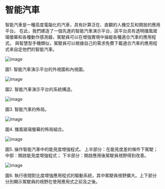 # 智能汽車
智能汽車是一種高度電腦化的汽車，具有計算泛在、直觀的人機交互和開放的應用平台。 在此，我們建造了一個先進的智能汽車演示平台，該平台具有透明擋風玻璃螢幕和各種動作感測器，駕駛員可以在增強實境中操縱各種適合汽車的應用程式。 與智慧型手機類似，駕駛員可以根據自己的需求免費下載適合汽車的應用程式來自定他們的智能汽車。



![image](https://github.com/smartCarLab/smartCar/blob/master/image/image1.png?raw=true)

圖1. 智能汽車演示平台的外視圖和內視圖。

![image](https://github.com/smartCarLab/smartCar/blob/master/image/image2.png?raw=true)

圖2. 智能汽車演示平台的系統構造。

![image](https://github.com/smartCarLab/smartCar/blob/master/image/image3.png?raw=true)

圖3. 智能汽車的佈局。

![image](https://github.com/smartCarLab/smartCar/blob/master/image/image4.png?raw=true)

圖4. 擋風玻璃螢幕的佈局組合。

![image](https://github.com/smartCarLab/smartCar/blob/master/image/image5.png?raw=true)

圖5. 操作智能汽車中的能見度增強程式。
上半部分：在能見度差的條件下駕駛；
中部：開啟能見度增強程式；
下半部分：開啟應用後駕駛員視野得到改善。

![image](https://github.com/smartCarLab/smartCar/blob/master/image/image6.png?raw=true)

圖6. 執行夜間對比度增強應用程式的驅動系統，其中駕駛員視野擴大。上下部分分別顯示駕駛員的視野在使用應用式之前及之後。